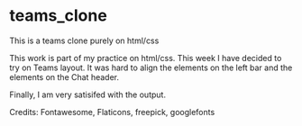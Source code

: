 # teams_clone
This is a teams clone purely on html/css

This work is part of my practice on html/css. This week I have decided to try on Teams layout. It was hard to align the elements on the left bar and the elements on the Chat header.

Finally, I am very satisifed with the output.

Credits:
Fontawesome, Flaticons, freepick, googlefonts
